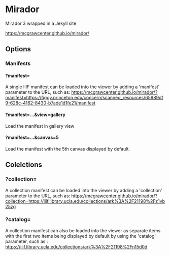 # Mirador
Mirador 3 wrapped in a Jekyll site

https://mcgrawcenter.github.io/mirador/

## Options
### Manifests

#### ?manifest=

A single IIIF manifest can be loaded into the viewer by adding a 'manifest' parameter to the URL, such as:
https://mcgrawcenter.github.io/mirador/?manifest=https://figgy.princeton.edu/concern/scanned_resources/65889df9-628c-4162-8430-b7ade1d1fe21/manifest

#### ?manifest=...&view=gallery
Load the manifest in gallery view

#### ?manifest=...&canvas=5
Load the manifest with the 5th canvas displayed by default.

## Colelctions
### ?collection=

A collection manifest can be loaded into the viewer by adding a 'collection' parameter to the URL, such as:
https://mcgrawcenter.github.io/mirador/?collection=https://iiif.library.ucla.edu/collections/ark%3A%2F21198%2Fz1vb25zg

### ?catalog=

A collection manifest can also be loaded into the viewer as separate items with the first two items being displayed by default by using the 'catalog' parameter, such as :
https://iiif.library.ucla.edu/collections/ark%3A%2F21198%2Fn15d0d




